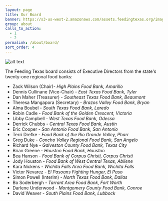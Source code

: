 ```yaml
---
layout: page
title: Our Board
banner: https://s3-us-west-2.amazonaws.com/assets.feedingtexas.org/images/banners/banner-05.jpg
group: about
calls_to_action:
  - 1
  - 2
permalink: /about/board/
sort_order: 4
---
```

![alt text](https://s3-us-west-2.amazonaws.com/assets.feedingtexas.org/images/inline/Feeding_Texas_Board.jpg "The Feeding Texas Board")

The Feeding Texas board consists of Executive Directors from the state's twenty-one regional food banks:

* Zack Wilson (Chair)- *High Plains Food Bank, Amarillo*
* Dennis Cullinane (Vice-Chair) - *East Texas Food Bank, Tyler*   
* Dan Maher (Treasurer) - *Southeast Texas Food Bank, Beaumont*   
* Theresa Mangapora (Secretary) - *Brazos Valley Food Bank, Bryan*   
* Alma Boubel - *South Texas Food Bank, Laredo*   
* Robin Cadle - *Food Bank of the Golden Crescent, Victoria*   
* Libby Campbell - *West Texas Food Bank, Odessa*   
* Derrick Chubbs - *Central Texas Food Bank, Austin*  
* Eric Cooper - *San Antonio Food Bank, San Antonio*
* Terri Drefke - *Food Bank of the Rio Grande Valley, Pharr*   
* Greg Duke - *Concho Valley Regional Food Bank, San Angelo*   
* Richard Nye - *Galveston County Food Bank, Texas City*   
* Brian Greene - *Houston Food Bank, Houston*   
* Bea Hanson - *Food Bank of Corpus Christi, Corpus Christi*   
* Jody Houston - *Food Bank of West Central Texas, Abilene*   
* Kara Nickens - *Wichita Falls Area Food Bank, Wichita Falls*
* Victor Nevarez - *El Pasoans Fighting Hunger, El Paso*   
* Simon Powell (Interim) - *North Texas Food Bank, Dallas*   
* Bo Soderbergh - *Tarrant Area Food Bank, Fort Worth*   
* Darlene Underwood - *Montgomery County Food Bank, Conroe*   
* David Weaver - *South Plains Food Bank, Lubbock*  

